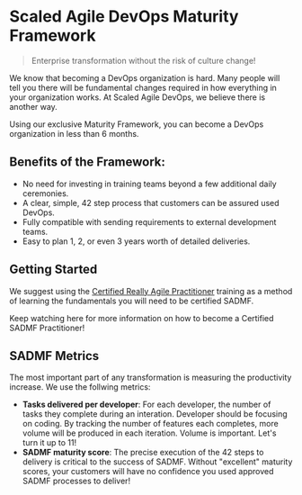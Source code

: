 # Scaled Agile DevOps Maturity Framework

>Enterprise transformation without the risk of culture change!

We know that becoming a DevOps organization is hard. Many people will tell you there will be fundamental changes
required in how everything in your organization works. At Scaled Agile DevOps, we believe there is another way.

Using
our exclusive Maturity Framework, you can become a DevOps organization in less than 6 months.

## Benefits of the Framework:

- No need for investing in training teams beyond a few additional daily ceremonies.
- A clear, simple, 42 step process that customers can be assured used DevOps.
- Fully compatible with sending requirements to external development teams.
- Easy to plan 1, 2, or even 3 years worth of detailed deliveries.

## Getting Started

We suggest using the [Certified Really Agile Practitioner](https://www.youtube.com/watch?v=cwbiSCgiZNA) training as a method of learning the fundamentals you will need
to be certified SADMF.

Keep watching here for more information on how to become a Certified SADMF Practitioner!

## SADMF Metrics

The most important part of any transformation is measuring the productivity increase. We use the follwing metrics:

- **Tasks delivered per developer**: For each developer, the number of tasks they complete during an interation. Developer
  should be focusing on coding. By tracking the number of features each completes, more volume will be produced in each
  iteration. Volume is important. Let's turn it up to 11!
- **SADMF maturity score**: The precise execution of the 42 steps to delivery is critical to the success of SADMF.
  Without "excellent" maturity scores, your customers will have no confidence you used approved SADMF processes to deliver!
